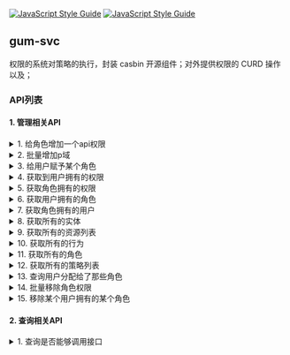 [![JavaScript Style Guide](https://cdn.rawgit.com/feross/standard/master/badge.svg)](https://github.com/feross/standard)
[![JavaScript Style Guide](https://img.shields.io/badge/code_style-standard-brightgreen.svg)](https://standardjs.com)
## gum-svc
权限的系统对策略的执行，封装 casbin 开源组件；对外提供权限的 CURD 操作以及；

### API列表
#### 1. 管理相关API
<details>
  <summary>1. 给角色增加一个api权限</summary>
  <pre><code>
    {
        "method":"addPolicy",
        "args":["机构管理员","api/v1/users","DELETE"]
    }
</code></pre>
</details>

<details>
  <summary>2. 批量增加p域</summary>
  <pre><code>
    {
        "method":"addPolicies",
        "args":[
            [
                [
                    "机构管理员",
                    "api/v1/users",
                    "(GET)|(POST)|(PUT)|(PATCH)|(DELETE)"
                ],
                [
                    "机构管理员",
                    "api/v1/role/*",
                    "GET"
                ],
                [
                    "机构管理员",
                    "api/v1/school/:schoolid/teacher/:teacherid",
                    "POST"
                ]
            ]
        ]
    }
</code></pre>
</details>

<details>
  <summary>3. 给用户赋予某个角色</summary>
  <pre><code>
    {
        "method":"addRoleForUser",
        "args":["hyx","机构管理员"]
    }
</code></pre>
</details>

<details>
  <summary>4. 获取到用户拥有的权限</summary>
  <pre><code>
    {
        "method":"getImplicitPermissionsForUser",
        "args":["hyx"]
    }
</code></pre>
</details>

<details>
  <summary>5. 获取角色拥有的权限</summary>
  <pre><code>
    {
        "method":"getFilteredNamedPolicy",
        "args":["p",0,"机构管理员"]
    }
</code></pre>
</details>

<details>
  <summary>6. 获取用户拥有的角色</summary>
  <pre><code>
    {
        "method":"getImplicitRolesForUser",
        "args":["ypj"]
    }
    // 或者
    {
        "method":"getRolesForUser",
        "args":["hyx"]
    }
</code></pre>
</details>

<details>
  <summary>7. 获取角色拥有的用户</summary>
  <pre><code>
    {
        "method":"getUsersForRole",
        "args":["机构管理员"]
    }
</code></pre>
</details>

<details>
  <summary>8. 获取所有的实体</summary>
  <pre><code>
    {
        "method":"getAllSubjects",
        "args":[]
    }
</code></pre>
</details>

<details>
  <summary>9. 获取所有的资源列表</summary>
  <pre><code>
    {
        "method":"getAllObjects",
        "args":[]
    }
</code></pre>
</details>

<details>
  <summary>10. 获取所有的行为</summary>
  <pre><code>
    {
        "method":"getAllActions",
        "args":[]
    }
</code></pre>
</details>

<details>
  <summary>11. 获取所有的角色</summary>
  <pre><code>
    {
        "method":"getAllRoles",
        "args":[]
    }
</code></pre>
</details>

<details>
  <summary>12. 获取所有的策略列表</summary>
  <pre><code>
    {
        "method":"getPolicy",
        "args":[]
    }
</code></pre>
</details>

<details>
  <summary>13. 查询用户分配给了那些角色</summary>
  <pre><code>
    {
        "method":"getFilteredNamedGroupingPolicy",
        "args":["g",0,"hyx"]
    }
</code></pre>
</details>

<details>
  <summary>14. 批量移除角色权限</summary>
  <pre><code>
    {
        "method":"removeNamedPolicies",
        "args":["p",[   
            ['jack', 'data4', 'read'],
            ['katy', 'data4', 'write'],
            ['leyo', 'data4', 'read'],
            ['ham', 'data4', 'write']
            ]
        ]
    }
</code></pre>
</details>

<details>
  <summary>15. 移除某个用户拥有的某个角色</summary>
  <pre><code>
    {
        "method":"deleteRoleForUser",
        "args":["testuser","测试角色"]
    }
</code></pre>
</details>

#### 2. 查询相关API

<details>
  <summary>1. 查询是否能够调用接口</summary>
  <pre><code>
    {
      "sub":"hyx",
      "obj":"/api/v1/check",
      "act":"POST"
    }
</code></pre>
</details>
